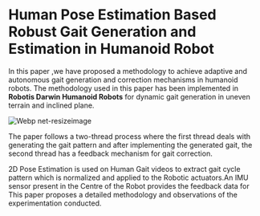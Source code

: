 # Human Pose Estimation Based Robust Gait Generation and Estimation in Humanoid Robot

 In this paper ,we have proposed a methodology to achieve adaptive and autonomous gait generation and correction mechanisms in humanoid robots. The methodology used in this paper has been implemented in **Robotis Darwin Humanoid Robots** for dynamic gait generation in uneven terrain and inclined plane.
 
![Webp net-resizeimage](https://user-images.githubusercontent.com/26904968/66437682-0d1c1580-ea48-11e9-8f79-ae2309d5c85c.png)

The paper follows a two-thread process where the first thread deals with generating the gait pattern and after implementing the generated gait, the second thread has a feedback mechanism for gait correction.

2D Pose Estimation is used on Human Gait videos to extract gait cycle pattern which is normalized and applied to the Robotic actuators.An IMU sensor present in the Centre of the Robot provides the feedback data for This paper proposes a detailed methodology and observations of the experimentation conducted.
